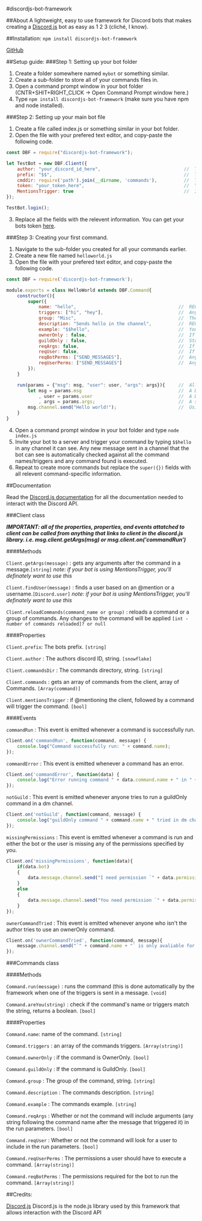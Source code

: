#discordjs-bot-framework

##About
A lightweight, easy to use framework for Discord bots that makes creating a [Discord.js](https://www.npmjs.com/package/discord.js) bot as easy as 1 2 3 (cliché, I know).

##Installation:
`npm install discordjs-bot-framework`

[GitHub](https://github.com/zebebles/discordjs-bot-framework)

##Setup guide:
###Step 1: Setting up your bot folder
1. Create a folder somewhere named `mybot` or something similar.
2. Create a sub-folder to store all of your commands files in.
3. Open a command prompt window in your bot folder (CNTR+SHIT+RIGHT_CLICK -> Open Command Prompt window here.)
4. Type `npm install discordjs-bot-framework` (make sure you have npm and node installed).

###Step 2: Setting up your main bot file
1. Create a file called index.js or something similar in your bot folder.
2. Open the file with your prefered text editor, and copy-paste the following code.
```javascript
const DBF = require("discordjs-bot-framework");

let TestBot = new DBF.Client({
	author: "your_discord_id_here",                               //  This is used to check if the message was sent by the bot creator for ownerOnly commands
	prefix: "$$",                                                 //  This is used as the prefix for all of your commands.
	cmddir: require('path').join(__dirname, 'commands'),          //  The directory of your command folder. Repalace 'commands' with your commands folder name.
	token: "your_token_here",                                     //  Your bots token.  Anyone who has this can log-in as your bot, so treat it like a password!
	MentionsTrigger: true                                         //  If this is true, @mentions followed by a command name/trigger will trigger the command.  i.e. @YourBot hello
});

TestBot.login();
```
3. Replace all the fields with the relevent information. You can get your bots token [here](https://discordapp.com/developers/applications/me).

###Step 3: Creating your first command.
1. Navigate to the sub-folder you created for all your commands earlier.
2. Create a new file named `helloworld.js`
3. Open the file with your prefered text editor, and copy-paste the following code.
```javascript
const DBF = require('discordjs-bot-framework');

module.exports = class HelloWorld extends DBF.Command{
    constructor(){
        super({
            name: "hello",                                      //  REQUIRED - this is pretty much just another trigger, but can be used filter commands.
            triggers: ["hi", "hey"],                            //  Any string (excluding prefix) that will trigger this command (one word only).
            group: "Misc",                                      //  The command will come under this group.  You can use this to develop a help message and filter commands.
            description: "Sends hello in the channel",          //  REQUIRED -  You can use this to develop a help message.
            example: "$$hello",                                 //  You can use this to develop a better help message.
            ownerOnly : false,                                  //  If the command can only be used by the bot owner. i.e. $$restart or something.
            guildOnly : false,                                  //  Stops any commands that can only be run in guilds from being run in private chats.
	        reqArgs: false,                                     //  If your command requires any args after the command trigger this will pass them into run()
	        reqUser: false,                                     //  If your command requires a user (i.e. $$info @user or something) this will search for one in the message content and pass it into run()
            reqBotPerms: ["SEND_MESSAGES"],                     //  Any permissions that the bot needs to run this command. note that SEND_MESSAGES is checked for automatically and is only being used as an example.
            reqUserPerms: ["SEND_MESSAGES"]                     //  Any permissions that the user should need for the bot to run this command.
        });
    }

    run(params = {"msg": msg, "user": user, "args": args}){     //  All the code for your commands
        let msg = params.msg                                    //  A Discord.js message object.
            , user = params.user                                //  A Discord.js user object, if reqUser is true and one can be found. 
            , args = params.args;                               //  A string containing all characters after the prefix and word that triggered the command. i.e. if the command was triggered by '$$hello test' this would be `test`
        msg.channel.send("Hello world!");                       //  Using the Discord.js message object to communincate with the Discord API.
    }
}
```
4. Open a command prompt window in your bot folder and type `node index.js`
5. Invite your bot to a server and trigger your command by typing `$$hello` in any channel it can see.  Any new message sent in a channel that the bot can see is automatically checked against all the command names/triggers and any command found is executed.
6. Repeat to create more commands but replace the `super({})` fields with all relevent command-specific information.

##Documentation

Read the [Discord.js documentation](https://discord.js.org/#/docs/main/stable/general/welcome) for all the documentation needed to interact with the Discord API.

###Client class

***IMPORTANT: all of the properties, properties, and events attatched to client can be called from anything that links to client in the discord.js library.  i.e. msg.client.getArgs(msg) or msg.client.on('commandRun')***

####Methods

`Client.getArgs(message)` : gets any arguments after the command in a message.`[string]` *note: if your bot is using MentionsTrigger, you'll definately want to use this*

`Client.findUser(message)` : finds a user based on an @mention or a username.`[Discord.user]` *note: if your bot is using MentionsTrigger, you'll definately want to use this*

`Client.reloadCommands(command_name or group)` : reloads a command or a group of commands.  Any changes to the command will be applied `[int - number of commands reloaded]? or null`

####Properties

`Client.prefix`: The bots prefix. `[string]`

`Client.author` : The authors discord ID, string. `[snowflake]`

`Client.commandsDir` : The commands directory, string. `[string]`

`Client.commands` : gets an array of commands from the client, array of Commands. `[Array(command)]`

`Client.mentionsTrigger` : if @mentioning the client, followed by a command will trigger the command. `[bool]`

####Events

`commandRun` : This event is emitted whenever a command is successfully run.
```javascript
Client.on('commandRun', function(command, message) {
    console.log("Command successfully run: " + command.name);
});
```

`commandError` : This event is emitted whenever a command has an error.
```javascript
Client.on('commandError', function(data) {
    console.log("Error running command " + data.command.name + " in " + data.message.guild.name + "\n" + data.error);
});
```

`notGuild` : This event is emitted whenever anyone tries to run a guildOnly command in a dm channel.
```javascript
Client.on('notGuild', function(command, message) {
    console.log("guildOnly command " + command.name + " tried in dm channel with " + message.author.username);
});
```

`missingPermissions` : This event is emitted whenever a command is run and either the bot or the user is missing any of the permissions specified by you.
```javascript
Client.on('missingPermissions', function(data){
    if(data.bot)
    {
        data.message.channel.send("I need permission `" + data.permissions[0] + "` to be able to do that.");
    }
    else
    {
        data.message.channel.send("You need permission `" + data.permissions[0] + "` if you want to do that.")
    }
});
```

`ownerCommandTried` : This event is emitted whenever anyone who isn't the author tries to use an ownerOnly command.
```javascript
Client.on('ownerCommandTried', function(command, message){
    message.channel.send("`" + command.name + "` is only avaliable for the bot owner.");
});
```

###Commands class

####Methods

`Command.run(message)` : runs the command (this is done automatically by the framework when one of the triggers is sent in a message. `[void]`

`Command.areYou(string)` : check if the command's name or triggers match the string, returns a boolean. `[bool]`

####Properties

`Command.name`: name of the command. `[string]`

`Command.triggers` : an array of the commands triggers. `[Array(string)]`

`Command.ownerOnly` : if the command is OwnerOnly. `[bool]`

`Command.guildOnly` : If the command is GuildOnly. `[bool]`

`Command.group` : The group of the command, string. `[string]`

`Command.description` : The commands description. `[string]`

`Command.example` : The commands example. `[string]`

`Command.reqArgs` : Whether or not the command will include arguments (any string following the command name after the message that triggered it) in the run parameters. `[bool]`

`Command.reqUser` : Whether or not the command will look for a user to include in the run parameters. `[bool]`

`Command.reqUserPerms` : The permissions a user should have to execute a command. `[Array(string)]`

`Command.reqBotPerms` : The permissions required for the bot to run the command.  `[Array(string)]`

 
##Credits:

[Discord.js](https://discord.js.org/#/) Discord.js is the node.js library used by this framework that allows interaction with the Discord API

